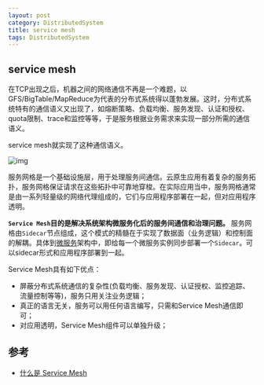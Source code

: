 ```yaml
---
layout: post
category: DistributedSystem
title: service mesh
tags: DistributedSystem
---
```


## service mesh

在TCP出现之后，机器之间的网络通信不再是一个难题，以GFS/BigTable/MapReduce为代表的分布式系统得以蓬勃发展。这时，分布式系统特有的通信语义又出现了，如熔断策略、负载均衡、服务发现、认证和授权、quota限制、trace和监控等等，于是服务根据业务需求来实现一部分所需的通信语义。

service mesh就实现了这种通信语义。

![img](https://pic2.zhimg.com/80/v2-e5660d35a311467c3323f10ebf2fb9a5_1440w.webp)

服务网格是一个基础设施层，用于处理服务间通信。云原生应用有着复杂的服务拓扑，服务网格保证请求在这些拓扑中可靠地穿梭。在实际应用当中，服务网格通常是由一系列轻量级的网络代理组成的，它们与应用程序部署在一起，但对应用程序透明。

**`Service Mesh`目的是解决系统架构微服务化后的服务间通信和治理问题。** 服务网格由`Sidecar`节点组成，这个模式的精髓在于实现了数据面（业务逻辑）和控制面的解耦。具体到[微服务](https://so.csdn.net/so/search?q=微服务&spm=1001.2101.3001.7020)架构中，即给每一个微服务实例同步部署一个`Sidecar`。可以sidecar形式和应用程序部署到一起。



Service Mesh具有如下优点：

- 屏蔽分布式系统通信的复杂性(负载均衡、服务发现、认证授权、监控追踪、流量控制等等)，服务只用关注业务逻辑；
- 真正的语言无关，服务可以用任何语言编写，只需和Service Mesh通信即可；
- 对应用透明，Service Mesh组件可以单独升级；





## 参考

- [什么是 Service Mesh](https://zhuanlan.zhihu.com/p/61901608)